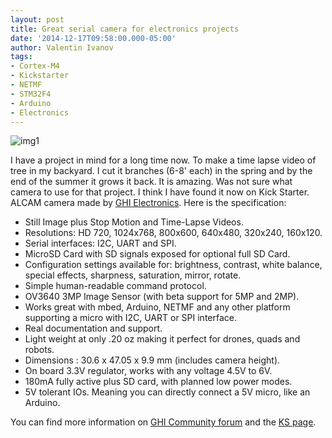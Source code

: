 ```yaml
---
layout: post
title: Great serial camera for electronics projects
date: '2014-12-17T09:58:00.000-05:00'
author: Valentin Ivanov
tags:
- Cortex-M4
- Kickstarter
- NETMF
- STM32F4
- Arduino
- Electronics
---
```

![img1](https://1.bp.blogspot.com/-RqiJGIuaMWA/VMkwRaZVwzI/AAAAAAAAFRE/3ZrWNrtVDdE/s1600/1b0acd6571c068cc923553ce656ae1b4_large.jpg)

I have a project in mind for a long time now. To make a time lapse video of tree in my backyard. I cut it branches (6-8' each) in the spring and by the end of the summer it grows it back. It is amazing. Was not sure what camera to use for that project. I think I have found it now on Kick Starter. ALCAM camera made by [GHI Electronics](https://www.ghielectronics.com/). Here is the specification:

- Still Image plus Stop Motion and Time-Lapse Videos.
- Resolutions: HD 720, 1024x768, 800x600, 640x480, 320x240, 160x120.
- Serial interfaces: I2C, UART and SPI.
- MicroSD Card with SD signals exposed for optional full SD Card.
- Configuration settings available for: brightness, contrast, white balance, special effects, sharpness, saturation, mirror, rotate.
- Simple human-readable command protocol.
- OV3640 3MP Image Sensor (with beta support for 5MP and 2MP).
- Works great with mbed, Arduino, NETMF and any other platform supporting a micro with I2C, UART or SPI interface.
- Real documentation and support.
- Light weight at only .20 oz making it perfect for drones, quads and robots.
- Dimensions : 30.6 x 47.05 x 9.9 mm (includes camera height).
- On board 3.3V regulator, works with any voltage 4.5V to 6V.
- 180mA fully active plus SD card, with planned low power modes.
- 5V tolerant IOs. Meaning you can directly connect a 5V micro, like an Arduino.

You can find more information on [GHI Community forum](https://www.ghielectronics.com/community/forum/topic?id=17577&amp;page=1) and the [KS page](https://www.kickstarter.com/projects/1359959821/alcam-oem/).
